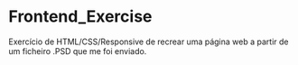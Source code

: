 # Frontend_Exercise


Exercício de HTML/CSS/Responsive de recrear uma página web a partir de um ficheiro .PSD que me foi enviado.
